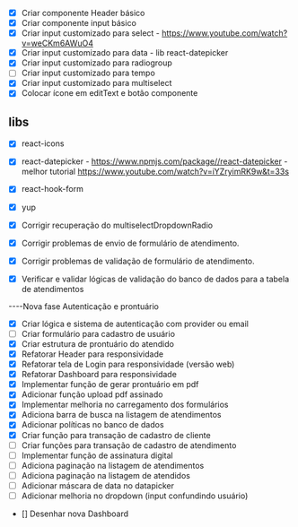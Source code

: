 - [x] Criar componente Header básico
- [x] Criar componente input básico
- [x] Criar input customizado para select - https://www.youtube.com/watch?v=weCKm6AWuO4
- [x] Criar input customizado para data - lib react-datepicker
- [x] Criar input customizado para radiogroup
- [ ] Criar input customizado para tempo
- [x] Criar input customizado para multiselect
- [x] Colocar ícone em editText e botão componente

## libs
- [x] react-icons
- [x] react-datepicker - https://www.npmjs.com/package//react-datepicker - melhor tutorial https://www.youtube.com/watch?v=iYZryimRK9w&t=33s
- [x] react-hook-form
- [x] yup

- [x] Corrigir recuperação do multiselectDropdownRadio
- [x] Corrigir problemas de envio de formulário de atendimento.
- [x] Corrigir problemas de validação de formulário de atendimento.
- [x] Verificar e validar lógicas de validação do banco de dados para a tabela de atendimentos

----Nova fase Autenticação e prontuário
- [x] Criar lógica e sistema de autenticação com provider ou email
- [ ] Criar formulário para cadastro de usuário
- [x] Criar estrutura de prontuário do atendido
- [x] Refatorar Header para responsividade
- [x] Refatorar tela de Login para responsividade (versão web)
- [x] Refatorar Dashboard para responsividade
- [x] Implementar função de gerar prontuário em pdf
- [x] Adicionar função upload pdf assinado
- [x] Implementar melhoria no carregamento dos formulários
- [x] Adiciona barra de busca na listagem de atendimentos
- [x] Adicionar políticas no banco de dados
- [x] Criar função para transação de cadastro de cliente
- [ ] Criar funções para transação de cadastro de atendimento
- [ ] Implementar função de assinatura digital
- [ ] Adiciona paginação na listagem de atendimentos
- [ ] Adiciona paginação na listagem de atendidos
- [ ] Adicionar máscara de data no datapicker
- [ ] Adicionar melhoria no dropdown (input confundindo usuário)
- [] Desenhar nova Dashboard